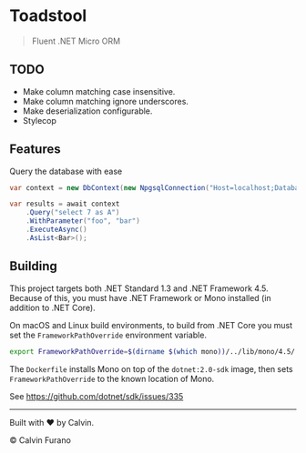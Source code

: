 # Toadstool

> Fluent .NET Micro ORM

## TODO

* Make column matching case insensitive.
* Make column matching ignore underscores.
* Make deserialization configurable.
* Stylecop


## Features

Query the database with ease

```csharp
var context = new DbContext(new NpgsqlConnection("Host=localhost;Database=whatever;"));

var results = await context
    .Query("select 7 as A")
    .WithParameter("foo", "bar")
    .ExecuteAsync()
    .AsList<Bar>();
```


## Building

This project targets both .NET Standard 1.3 and .NET Framework 4.5. Because of this, you must have .NET Framework or Mono installed (in addition to .NET Core).

On macOS and Linux build environments, to build from .NET Core you must set the `FrameworkPathOverride` environment variable.

```bash
export FrameworkPathOverride=$(dirname $(which mono))/../lib/mono/4.5/
```

The `Dockerfile` installs Mono on top of the `dotnet:2.0-sdk` image, then sets `FrameworkPathOverride` to the known location of Mono.

See https://github.com/dotnet/sdk/issues/335

---

Built with &hearts; by Calvin.

&copy; Calvin Furano